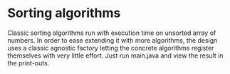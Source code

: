 # Sorting algorithms
Classic sorting algorithms run with execution time on unsorted array of numbers. In order to ease extending it with more algorithms, the design uses a classic agnostic factory letting the concrete algorithms register themselves with very little effort.
Just run main.java and view the result in the print-outs.
